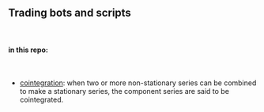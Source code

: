 ## Trading bots and scripts


<br>

#### in this repo:

<br>

* [cointegration](cointegration/): when two or more non-stationary series can be combined to make a stationary series, the component series are said to be cointegrated.

<br>


